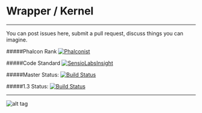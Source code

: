 # Wrapper / Kernel

---

You can post issues here, submit a pull request, discuss things you can imagine.


#####Phalcon Rank
[![Phalconist](https://phalconist.com/phalconslayer/slayer/default.svg)](https://phalconist.com/phalconslayer/slayer)

#####Code Standard
[![SensioLabsInsight](https://insight.sensiolabs.com/projects/5d5e8a5c-62e6-43cf-9d36-39f62cefdcd2/big.png)](https://insight.sensiolabs.com/projects/5d5e8a5c-62e6-43cf-9d36-39f62cefdcd2)

#####Master Status:
[![Build Status](https://travis-ci.org/phalconslayer/framework.svg?branch=master)](https://travis-ci.org/phalconslayer/slayer)

#####1.3 Status:
[![Build Status](https://travis-ci.org/phalconslayer/framework.svg?branch=1.3)](https://travis-ci.org/phalconslayer/slayer)

---

![alt tag](https://raw.githubusercontent.com/phalconslayer/framework/master/welcome.png)


